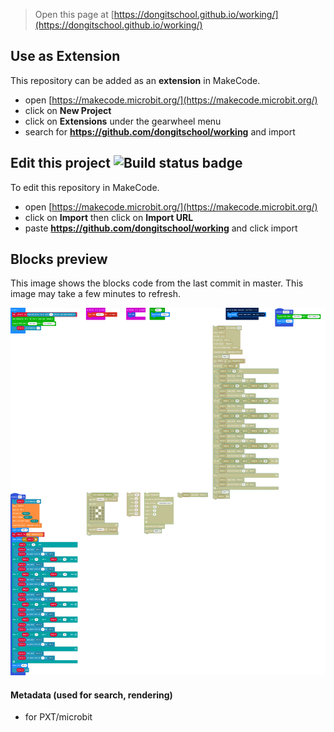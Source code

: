 
> Open this page at [https://dongitschool.github.io/working/](https://dongitschool.github.io/working/)

## Use as Extension

This repository can be added as an **extension** in MakeCode.

* open [https://makecode.microbit.org/](https://makecode.microbit.org/)
* click on **New Project**
* click on **Extensions** under the gearwheel menu
* search for **https://github.com/dongitschool/working** and import

## Edit this project ![Build status badge](https://github.com/dongitschool/working/workflows/MakeCode/badge.svg)

To edit this repository in MakeCode.

* open [https://makecode.microbit.org/](https://makecode.microbit.org/)
* click on **Import** then click on **Import URL**
* paste **https://github.com/dongitschool/working** and click import

## Blocks preview

This image shows the blocks code from the last commit in master.
This image may take a few minutes to refresh.

![A rendered view of the blocks](https://github.com/dongitschool/working/raw/master/.github/makecode/blocks.png)

#### Metadata (used for search, rendering)

* for PXT/microbit
<script src="https://makecode.com/gh-pages-embed.js"></script><script>makeCodeRender("{{ site.makecode.home_url }}", "{{ site.github.owner_name }}/{{ site.github.repository_name }}");</script>
